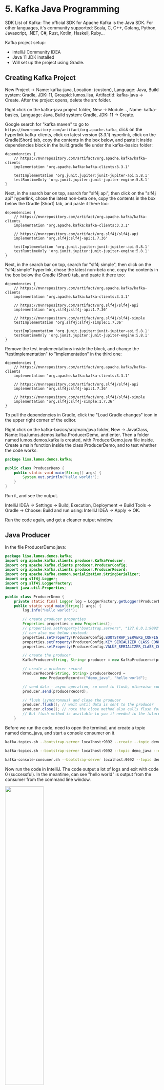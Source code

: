 # 5. Kafka Java Programming
SDK List of Kafka: The official SDK for Apache Kafka is the Java SDK. For other languages, it's community supported: Scala, C, C++, Golang, Python, Javascript, .NET, C#, Rust, Kotlin, Haskell, Ruby...

Kafka project setup:
- IntelliJ Community IDEA
- Java 11 JDK installed
- Will set up the project using Gradle. 

## Creating Kafka Project
New Project -> Name: kafka-java, Location: (custom), Language: Java, Build system: Gradle, JDK: 11, GroupId: lumos.lisa, ArtifactId: kafka-java -> Create. After the project opens, delete the src folder. 

Right click on the kafka-java project folder, New -> Module..., Name: kafka-basics, Language: Java, Build system: Gradle, JDK: 11 -> Create. 

Google search for "kafka maven" to go to `https://mvnrepository.com/artifact/org.apache.kafka`, click on the hyperlink kafka-clients, click on latest version (3.3.1) hyperlink, click on the Gradle(Short) tab, copy the contents in the box below, and paste it inside dependencies block in the build.gradle file under the kafka-basics folder: 
```
dependencies {
    // https://mvnrepository.com/artifact/org.apache.kafka/kafka-clients
    implementation 'org.apache.kafka:kafka-clients:3.3.1'

    testImplementation 'org.junit.jupiter:junit-jupiter-api:5.8.1'
    testRuntimeOnly 'org.junit.jupiter:junit-jupiter-engine:5.8.1'
}
```

Next, in the search bar on top, search for "slf4j api", then click on the "slf4j api" hyperlink, chose the latest non-beta one, copy the contents in the box below the Gradle (Short) tab, and paste it there too:
```
dependencies {
    // https://mvnrepository.com/artifact/org.apache.kafka/kafka-clients
    implementation 'org.apache.kafka:kafka-clients:3.3.1'

    // https://mvnrepository.com/artifact/org.slf4j/slf4j-api
    implementation 'org.slf4j:slf4j-api:1.7.36'

    testImplementation 'org.junit.jupiter:junit-jupiter-api:5.8.1'
    testRuntimeOnly 'org.junit.jupiter:junit-jupiter-engine:5.8.1'
}
```

Next, in the search bar on top, search for "slf4j simple", then click on the "slf4j simple" hyperlink, chose the latest non-beta one, copy the contents in the box below the Gradle (Short) tab, and paste it there too:
```
dependencies {
    // https://mvnrepository.com/artifact/org.apache.kafka/kafka-clients
    implementation 'org.apache.kafka:kafka-clients:3.3.1'

    // https://mvnrepository.com/artifact/org.slf4j/slf4j-api
    implementation 'org.slf4j:slf4j-api:1.7.36'

    // https://mvnrepository.com/artifact/org.slf4j/slf4j-simple
    testImplementation 'org.slf4j:slf4j-simple:1.7.36'

    testImplementation 'org.junit.jupiter:junit-jupiter-api:5.8.1'
    testRuntimeOnly 'org.junit.jupiter:junit-jupiter-engine:5.8.1'
}
```

Remove the test implementations inside the block, and change the "testImplementation" to "implementation" in the third one:
```
dependencies {
    // https://mvnrepository.com/artifact/org.apache.kafka/kafka-clients
    implementation 'org.apache.kafka:kafka-clients:3.3.1'

    // https://mvnrepository.com/artifact/org.slf4j/slf4j-api
    implementation 'org.slf4j:slf4j-api:1.7.36'

    // https://mvnrepository.com/artifact/org.slf4j/slf4j-simple
    implementation 'org.slf4j:slf4j-simple:1.7.36'
}
```

To pull the dependencies in Gradle, click the "Load Gradle changes" icon in the upper right corner of the editor. 

Right click on the kafka-basics/src/main/java folder, New -> JavaClass, Name: lisa.lumos.demos.kafka.ProducerDemo, and enter. Then a folder named lumos.demos.kafka is created, with ProducerDemo.java file inside. Create a main function inside the class ProducerDemo, and to test whether the code works:
```java
package lisa.lumos.demos.kafka;

public class ProducerDemo {
    public static void main(String[] args) {
        System.out.println("Hello world!");
    }
}
```

Run it, and see the output. 

IntelliJ IDEA -> Settings -> Build, Execution, Deployment -> Build Tools -> Gradle -> Choose: Build and run using: IntelliJ IDEA -> Apply -> OK. 

Run the code again, and get a cleaner output window. 

## Java Producer
In the file ProducerDemo.java:
```java
package lisa.lumos.demos.kafka;
import org.apache.kafka.clients.producer.KafkaProducer;
import org.apache.kafka.clients.producer.ProducerConfig;
import org.apache.kafka.clients.producer.ProducerRecord;
import org.apache.kafka.common.serialization.StringSerializer;
import org.slf4j.Logger;
import org.slf4j.LoggerFactory;
import java.util.Properties;

public class ProducerDemo {
    private static final Logger log = LoggerFactory.getLogger(ProducerDemo.class.getSimpleName());
    public static void main(String[] args) {
        log.info("Hello world!");

        // create producer properties
        Properties properties = new Properties();
        // properties.setProperty("bootstrap.servers", "127.0.0.1:9092");
        // can also use below instead:
        properties.setProperty(ProducerConfig.BOOTSTRAP_SERVERS_CONFIG, "127.0.0.1:9092");
        properties.setProperty(ProducerConfig.KEY_SERIALIZER_CLASS_CONFIG, StringSerializer.class.getName());
        properties.setProperty(ProducerConfig.VALUE_SERIALIZER_CLASS_CONFIG, StringSerializer.class.getName());

        // create the producer
        KafkaProducer<String, String> producer = new KafkaProducer<>(properties);

        // create a producer record
        ProducerRecord<String, String> producerRecord =
                new ProducerRecord<>("demo_java", "hello world");

        // send data - async operation, so need to flush, otherwise code complete and not yet send
        producer.send(producerRecord);

        // flush (synchronous) and close the producer
        producer.flush(); // wait until data is sent to the producer
        producer.close(); // note the close method also calls flush for you,
        // But flush method is available to you if needed in the future.
    }
```

Before we run the code, need to open the terminal, and create a topic named demo_java, and start a console consumer on it. 

```sh
kafka-topics.sh --bootstrap-server localhost:9092 --create --topic demo_java --partitions 3 --replication-factor 1

kafka-topics.sh --bootstrap-server localhost:9092 --topic demo_java --describe

kafka-console-consumer.sh --bootstrap-server localhost:9092 --topic demo_java
```

Now run the code in IntelliJ. The code output a lot of logs and exit with code 0 (successful). In the meantime, can see "hello world" is output from the consumer from the command line window. 

<img src="images/producer-demo-consumer-output.png" style="width: 50%">

## Java Producer Callbacks
Duplicate the file ProducerDemo.java to ProducerDemoWithCallback.java, change row 31 to 
```java
        producer.send(producerRecord, new Callback() {
            @Override
            public void onCompletion(RecordMetadata metadata, Exception e) {
                // executes every time a record is successfully sent or throws an exception
                if (e == null) {
                    // the record was successfully sent
                    log.info("Received new metadata./ \n" +
                            "Topic: " + metadata.topic() + "\n" +
                            "Partition: " + metadata.partition() + "\n" +
                            "Offset: " + metadata.offset() + "\n" +
                            "Timestamp: " + metadata.timestamp());
                } else {
                    log.error("Error while producing", e);
                }
            }
        });
```

Run the code (Note do not run the previous code, make sure you run the new code, check code name next to the run button), and notice that because the key is null, so the message is sent to different partitions each time you run it (round robin), and the offset within one partition is constantly increasing. 

But when you send a few messages in one loop, all messages are sent to one partition:
```java
        for (int i = 0; i < 10; i++) {
            // create a producer record
            ProducerRecord<String, String> producerRecord =
                    new ProducerRecord<>("demo_java", "hello world " + i);
             // send data - async operation, so need to flush, otherwise code complete and not yet send
             producer.send(producerRecord, new Callback() {
                @Override
                public void onCompletion(RecordMetadata metadata, Exception e) {
                    // executes every time a record is successfully sent or throws an exception
                    if (e == null) {
                        // the record was successfully sent
                        log.info("Received new metadata./ \n" +
                                "Topic: " + metadata.topic() + "\n" +
                                "Partition: " + metadata.partition() + "\n" +
                                "Offset: " + metadata.offset() + "\n" +
                                "Timestamp: " + metadata.timestamp());
                    } else {
                        log.error("Error while producing", e);
                    }
                }
            });
        }

```
This is because of the sticky partitioner (The producer will automatically batch it for you to make it more efficient). 

But if we add a sleep for the thread after each loop:
```java
        for (int i = 0; i < 10; i++) {
            // create a producer record
            ProducerRecord<String, String> producerRecord =
                    new ProducerRecord<>("demo_java", "hello world " + i);
            // send data - async operation, so need to flush, otherwise code complete and not yet send
            producer.send(producerRecord, new Callback() {
                @Override
                public void onCompletion(RecordMetadata metadata, Exception e) {
                    // executes every time a record is successfully sent or throws an exception
                    if (e == null) {
                        // the record was successfully sent
                        log.info("Received new metadata./ \n" +
                                "Topic: " + metadata.topic() + "\n" +
                                "Partition: " + metadata.partition() + "\n" +
                                "Offset: " + metadata.offset() + "\n" +
                                "Timestamp: " + metadata.timestamp());
                    } else {
                        log.error("Error while producing", e);
                    }
                }
            });
            try {
                Thread.sleep(1000);
            } catch (InterruptedException e) {
                e.printStackTrace();
            }
        }
```
Then the message will be sent to a different partition each time. 

## Java Producer with Keys
Duplicate the file ProducerDemoWithCallback.java to ProducerDemoKeys.java:
```java
package lisa.lumos.demos.kafka;

import org.apache.kafka.clients.producer.*;
import org.apache.kafka.common.serialization.StringSerializer;
import org.slf4j.Logger;
import org.slf4j.LoggerFactory;

import java.util.Properties;

public class ProducerDemoKeys {
    private static final Logger log = LoggerFactory.getLogger(ProducerDemoKeys.class.getSimpleName());
    public static void main(String[] args) throws InterruptedException {
        log.info("I am a Kafka Producer!");

        // create producer properties
        Properties properties = new Properties();
        // properties.setProperty("bootstrap.servers", "127.0.0.1:9092");
        // can also use below instead:
        properties.setProperty(ProducerConfig.BOOTSTRAP_SERVERS_CONFIG, "127.0.0.1:9092");
        properties.setProperty(ProducerConfig.KEY_SERIALIZER_CLASS_CONFIG, StringSerializer.class.getName());
        properties.setProperty(ProducerConfig.VALUE_SERIALIZER_CLASS_CONFIG, StringSerializer.class.getName());

        // create the producer
        KafkaProducer<String, String> producer = new KafkaProducer<>(properties);


        for (int i = 0; i < 10; i++) {
            String topic = "demo_java";
            String value = "hello world " + i;
            String key = "id_" + i;
            // create a producer record
            ProducerRecord<String, String> producerRecord =
                    new ProducerRecord<>(topic, key, value);
            // send data - async operation, so need to flush, otherwise code complete and not yet send
            producer.send(producerRecord, new Callback() {
                @Override
                public void onCompletion(RecordMetadata metadata, Exception e) {
                    // executes every time a record is successfully sent or throws an exception
                    if (e == null) {
                        // the record was successfully sent
                        log.info("Received new metadata./ \n" +
                                "Topic: " + metadata.topic() + "\n" +
                                "key: " + producerRecord.key() + "\n" +
                                "Partition: " + metadata.partition() + "\n" +
                                "Offset: " + metadata.offset() + "\n" +
                                "Timestamp: " + metadata.timestamp());
                    } else {
                        log.error("Error while producing", e);
                    }
                }
            });
        }

        // flush (synchronous) and close the producer
        producer.flush(); // wait until data is sent to the producer
        producer.close(); // note the close method also calls flush for you,
        // But flush method is available to you if needed in the future.

    }
}
```

Run the code multiple times, and notice messages with same keys always end up in the same partition. 

## Java Consumer
Create a new file ConsumerDemo.java:
```java
package lisa.lumos.demos.kafka;

import org.apache.kafka.clients.producer.*;
import org.apache.kafka.common.serialization.StringSerializer;
import org.slf4j.Logger;
import org.slf4j.LoggerFactory;

import java.util.Properties;

public class ProducerDemoKeys {
    private static final Logger log = LoggerFactory.getLogger(ProducerDemoKeys.class.getSimpleName());
    public static void main(String[] args) throws InterruptedException {
        log.info("I am a Kafka Producer!");

        // create producer properties
        Properties properties = new Properties();
        // properties.setProperty("bootstrap.servers", "127.0.0.1:9092");
        // can also use below instead:
        properties.setProperty(ProducerConfig.BOOTSTRAP_SERVERS_CONFIG, "127.0.0.1:9092");
        properties.setProperty(ProducerConfig.KEY_SERIALIZER_CLASS_CONFIG, StringSerializer.class.getName());
        properties.setProperty(ProducerConfig.VALUE_SERIALIZER_CLASS_CONFIG, StringSerializer.class.getName());

        // create the producer
        KafkaProducer<String, String> producer = new KafkaProducer<>(properties);


        for (int i = 0; i < 10; i++) {
            String topic = "demo_java";
            String value = "hello world " + i;
            String key = "id_" + i;
            // create a producer record
            ProducerRecord<String, String> producerRecord =
                    new ProducerRecord<>(topic, key, value);
            // send data - async operation, so need to flush, otherwise code complete and not yet send
            producer.send(producerRecord, new Callback() {
                @Override
                public void onCompletion(RecordMetadata metadata, Exception e) {
                    // executes every time a record is successfully sent or throws an exception
                    if (e == null) {
                        // the record was successfully sent
                        log.info("Received new metadata./ \n" +
                                "Topic: " + metadata.topic() + "\n" +
                                "key: " + producerRecord.key() + "\n" +
                                "Partition: " + metadata.partition() + "\n" +
                                "Offset: " + metadata.offset() + "\n" +
                                "Timestamp: " + metadata.timestamp());
                    } else {
                        log.error("Error while producing", e);
                    }
                }
            });
        }

        // flush (synchronous) and close the producer
        producer.flush(); // wait until data is sent to the producer
        producer.close(); // note the close method also calls flush for you,
        // But flush method is available to you if needed in the future.

    }
}
```

Output example as below. Note that if rerun this code, will poll nothing, because this consumer will only restart to where it last left off, if the offsets were correctly committed.  
```console
[main] INFO org.apache.kafka.common.utils.AppInfoParser - Kafka version: 3.1.0
[main] INFO org.apache.kafka.common.utils.AppInfoParser - Kafka commitId: 37edeed0777bacb3
[main] INFO org.apache.kafka.common.utils.AppInfoParser - Kafka startTimeMs: 1672714892652
[main] INFO org.apache.kafka.clients.consumer.KafkaConsumer - [Consumer clientId=consumer-my-second-application-1, groupId=my-second-application] Subscribed to topic(s): demo_java
[main] INFO ConsumerDemo - Polling records
[main] INFO ConsumerDemo - Polling records
[main] INFO org.apache.kafka.clients.Metadata - [Consumer clientId=consumer-my-second-application-1, groupId=my-second-application] Resetting the last seen epoch of partition demo_java-0 to 0 since the associated topicId changed from null to Qn4grU2PRXGJcdnFOzF8tg
[main] INFO org.apache.kafka.clients.Metadata - [Consumer clientId=consumer-my-second-application-1, groupId=my-second-application] Resetting the last seen epoch of partition demo_java-1 to 0 since the associated topicId changed from null to Qn4grU2PRXGJcdnFOzF8tg
[main] INFO org.apache.kafka.clients.Metadata - [Consumer clientId=consumer-my-second-application-1, groupId=my-second-application] Resetting the last seen epoch of partition demo_java-2 to 0 since the associated topicId changed from null to Qn4grU2PRXGJcdnFOzF8tg
[main] INFO org.apache.kafka.clients.Metadata - [Consumer clientId=consumer-my-second-application-1, groupId=my-second-application] Cluster ID: k0tk531RRQe9yfa1hIh3hQ
[main] INFO org.apache.kafka.clients.consumer.internals.ConsumerCoordinator - [Consumer clientId=consumer-my-second-application-1, groupId=my-second-application] Discovered group coordinator localhost:9092 (id: 2147483647 rack: null)
[main] INFO org.apache.kafka.clients.consumer.internals.ConsumerCoordinator - [Consumer clientId=consumer-my-second-application-1, groupId=my-second-application] (Re-)joining group
[main] INFO org.apache.kafka.clients.consumer.internals.ConsumerCoordinator - [Consumer clientId=consumer-my-second-application-1, groupId=my-second-application] Request joining group due to: need to re-join with the given member-id
[main] INFO org.apache.kafka.clients.consumer.internals.ConsumerCoordinator - [Consumer clientId=consumer-my-second-application-1, groupId=my-second-application] (Re-)joining group
[main] INFO org.apache.kafka.clients.consumer.internals.ConsumerCoordinator - [Consumer clientId=consumer-my-second-application-1, groupId=my-second-application] Successfully joined group with generation Generation{generationId=6, memberId='consumer-my-second-application-1-1e764dfb-6dce-4e86-a109-2c3108fa204d', protocol='range'}
[main] INFO org.apache.kafka.clients.consumer.internals.ConsumerCoordinator - [Consumer clientId=consumer-my-second-application-1, groupId=my-second-application] Finished assignment for group at generation 6: {consumer-my-second-application-1-1e764dfb-6dce-4e86-a109-2c3108fa204d=Assignment(partitions=[demo_java-0, demo_java-1, demo_java-2])}
[main] INFO org.apache.kafka.clients.consumer.internals.ConsumerCoordinator - [Consumer clientId=consumer-my-second-application-1, groupId=my-second-application] Successfully synced group in generation Generation{generationId=6, memberId='consumer-my-second-application-1-1e764dfb-6dce-4e86-a109-2c3108fa204d', protocol='range'}
[main] INFO org.apache.kafka.clients.consumer.internals.ConsumerCoordinator - [Consumer clientId=consumer-my-second-application-1, groupId=my-second-application] Notifying assignor about the new Assignment(partitions=[demo_java-0, demo_java-1, demo_java-2])
[main] INFO org.apache.kafka.clients.consumer.internals.ConsumerCoordinator - [Consumer clientId=consumer-my-second-application-1, groupId=my-second-application] Adding newly assigned partitions: demo_java-0, demo_java-1, demo_java-2
[main] INFO org.apache.kafka.clients.consumer.internals.ConsumerCoordinator - [Consumer clientId=consumer-my-second-application-1, groupId=my-second-application] Setting offset for partition demo_java-0 to the committed offset FetchPosition{offset=0, offsetEpoch=Optional.empty, currentLeader=LeaderAndEpoch{leader=Optional[localhost:9092 (id: 0 rack: null)], epoch=0}}
[main] INFO org.apache.kafka.clients.consumer.internals.ConsumerCoordinator - [Consumer clientId=consumer-my-second-application-1, groupId=my-second-application] Setting offset for partition demo_java-1 to the committed offset FetchPosition{offset=0, offsetEpoch=Optional.empty, currentLeader=LeaderAndEpoch{leader=Optional[localhost:9092 (id: 0 rack: null)], epoch=0}}
[main] INFO org.apache.kafka.clients.consumer.internals.ConsumerCoordinator - [Consumer clientId=consumer-my-second-application-1, groupId=my-second-application] Setting offset for partition demo_java-2 to the committed offset FetchPosition{offset=0, offsetEpoch=Optional.empty, currentLeader=LeaderAndEpoch{leader=Optional[localhost:9092 (id: 0 rack: null)], epoch=0}}
[main] INFO ConsumerDemo - Key: id_1, Value: hello world 1
[main] INFO ConsumerDemo - Partition: 0, Offset: 0
[main] INFO ConsumerDemo - Key: id_3, Value: hello world 3
[main] INFO ConsumerDemo - Partition: 0, Offset: 1
[main] INFO ConsumerDemo - Key: id_6, Value: hello world 6
[main] INFO ConsumerDemo - Partition: 0, Offset: 2
[main] INFO ConsumerDemo - Key: id_0, Value: hello world 0
[main] INFO ConsumerDemo - Partition: 1, Offset: 0
[main] INFO ConsumerDemo - Key: id_8, Value: hello world 8
[main] INFO ConsumerDemo - Partition: 1, Offset: 1
[main] INFO ConsumerDemo - Key: null, Value: tset
[main] INFO ConsumerDemo - Partition: 1, Offset: 2
[main] INFO ConsumerDemo - Key: id_2, Value: hello world 2
[main] INFO ConsumerDemo - Partition: 2, Offset: 0
[main] INFO ConsumerDemo - Key: id_4, Value: hello world 4
[main] INFO ConsumerDemo - Partition: 2, Offset: 1
[main] INFO ConsumerDemo - Key: id_5, Value: hello world 5
[main] INFO ConsumerDemo - Partition: 2, Offset: 2
[main] INFO ConsumerDemo - Key: id_7, Value: hello world 7
[main] INFO ConsumerDemo - Partition: 2, Offset: 3
[main] INFO ConsumerDemo - Key: id_9, Value: hello world 9
[main] INFO ConsumerDemo - Partition: 2, Offset: 4
[main] INFO ConsumerDemo - Polling records
[main] INFO ConsumerDemo - Polling records
[main] INFO ConsumerDemo - Polling records
```





















